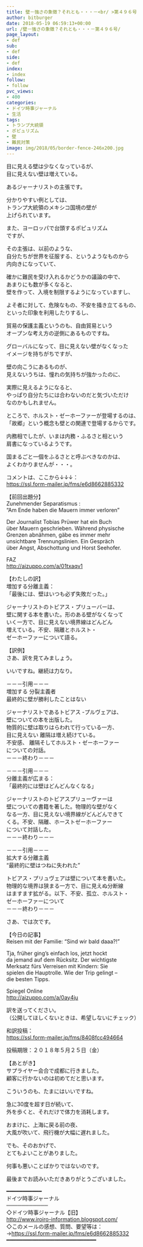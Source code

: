 ```yaml
---
title: 壁－強さの象徴？それとも・・・－<br/ >第４９６号
author: bitburger
date: 2018-05-19 06:59:13+00:00
url: /壁－強さの象徴？それとも・・・－第４９６号/
page_layout:
- def
sub:
- def
side:
- def
index:
- index
follow:
- follow
pvc_views:
- 400
categories:
- ドイツ時事ジャーナル
- 生活
tags:
- トランプ大統領
- ポピュリズム
- 壁
- 難民対策
image: img/2018/05/border-fence-246x200.jpg
---
```

目に見える壁は少なくなっているが、  
目に見えない壁は増えている。

あるジャーナリストの主張です。

分かりやすい例としては、  
トランプ大統領のメキシコ国境の壁が  
上げられています。

また、ヨーロッパで台頭するポピュリズム  
ですが、

その主張は、以前のような、  
自分たちが世界を征服する、というようなものから  
内向きになっていて、

確かに難民を受け入れるかどうかの議論の中で、  
あまりにも数が多くなると、  
壁を作って、入境を制限するようになっていますし、

よそ者に対して、危険なもの、不安を掻き立てるもの、  
といった印象を利用したりするし、

貿易の保護主義というのも、自由貿易という  
オープンな考え方の逆側にあるものですね。

グローバルになって、目に見えない壁がなくなった  
イメージを持ちがちですが、

壁の向こうにあるものが、  
見えないうちは、憧れの気持ちが強かったのに、

実際に見えるようになると、  
やっぱり自分たちには合わないのだと気づいただけ  
なのかもしれません。

ところで、ホルスト・ゼーホーファーが登場するのは、  
「故郷」という概念も壁との関連で登場するからです。

内務相でしたが、いまは内務・ふるさと相という  
肩書になっているようです。

国まるごと一個をふるさとと呼ぶべきなのかは、  
よくわかりませんが・・・。

  
コメントは、ここから↓↓↓：  
<https://ssl.form-mailer.jp/fms/e6d8662885332>

  
【前回出題分】  
Zunehmender Separatismus :  
&#8220;Am Ende haben die Mauern immer verloren&#8221;

Der Journalist Tobias Prüwer hat ein Buch  
über Mauern geschrieben. Während physische  
Grenzen abnähmen, gäbe es immer mehr  
unsichtbare Trennungslinien. Ein Gespräch  
über Angst, Abschottung und Horst Seehofer.

FAZ  
<http://aizuppo.com/a/01txaqv1>

  
【わたしの訳】  
増加する分離主義：  
「最後には、壁はいつも必ず失敗だった。」

ジャーナリストのトビアス・プリューバーは、  
壁に関する本を書いた。形のある壁がなくなって  
いく一方で、目に見えない境界線はどんどん  
増えている。不安、隔離とホルスト・  
ゼーホーファーについて語る。

【訳例】  
さあ、訳を見てみましょう。

いいですね。継続は力なり。

－－－引用－－－  
増加する 分裂主義者  
最終的に壁が勝利したことはない

ジャーナリストであるトビアス -プルヴェアは、  
壁についての本を出版した。  
物質的に壁は取りはらわれて行っている一方、  
目に見えない 離隔は増え続けている。  
不安感、 離隔そしてホルスト・ゼーホーファー  
についての対話。  
－－－終わり－－－

  
－－－引用－－－  
分離主義が広まる：  
「最終的には壁はどんどんなくなる」

ジャーナリストのトビアスプリューヴァーは  
壁についての書籍を著した。物理的な壁がなく  
なる一方、目に見えない境界線がどんどんできて  
くる。不安、隔離、ホーストゼーホーファー  
について対話した。  
－－－終わり－－－

  
－－－引用－－－  
拡大する分離主義  
“最終的に壁はつねに失われた”

トビアス・プリュヴェアは壁について本を書いた。  
物理的な境界は狭まる一方で、目に見えぬ分断線  
はますます拡がる。以下、不安、孤立、ホルスト・  
ゼーホーファーについて  
－－－終わり－－－

  
さあ、では次です。

【今日の記事】  
Reisen mit der Familie: &#8220;Sind wir bald daaa?!&#8221;

Tja, früher ging&#8217;s einfach los, jetzt hockt  
da jemand auf dem Rücksitz. Der wichtigste  
Merksatz fürs Verreisen mit Kindern: Sie  
spielen die Hauptrolle. Wie der Trip gelingt &#8211;  
die besten Tipps.

Spiegel Online  
<http://aizuppo.com/a/0ay4ju>

訳を送ってください。  
（公開してほしくないときは、希望しないにチェック）

和訳投稿：  
 <https://ssl.form-mailer.jp/fms/8408fcc494664>

投稿期限：２０１８年５月２５日（金）

  
【あとがき】  
サプライヤー会合で成都に行きました。  
顧客に行かないのは初めてだと思います。

こういうのも、たまにはいいですね。

急に30度を超す日が続いて、  
外を歩くと、それだけで体力を消耗します。

おまけに、上海に戻る前の夜、  
大風が吹いて、飛行機が大幅に遅れました。

でも、そのおかげで、  
とてもよいことがありました。

何事も悪いことばかりではないのです。

  
最後までお読みいただきありがとうございました。

  
━━━━━━━━━━━  
ドイツ時事ジャーナル  
───────────  
◇ドイツ時事ジャーナル【旧】  
<http://www.iroiro-information.blogspot.com/>  
◇このメールの感想、質問、要望等は：  
-><https://ssl.form-mailer.jp/fms/e6d8662885332>  
━━━━━━━━━━━━━━━━━━━━━━━━━━━━